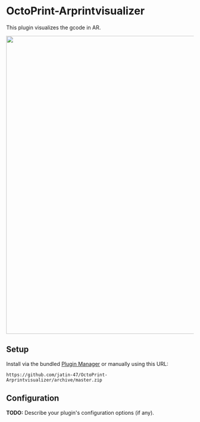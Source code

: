 # OctoPrint-Arprintvisualizer

This plugin visualizes the gcode in AR.

<img src="https://github.com/jatin-47/OctoPrint-ARPrintVisualizer/blob/subprocess/pic.png" width="800" >

## Setup

Install via the bundled [Plugin Manager](https://docs.octoprint.org/en/master/bundledplugins/pluginmanager.html)
or manually using this URL:

    https://github.com/jatin-47/OctoPrint-Arprintvisualizer/archive/master.zip

## Configuration

**TODO:** Describe your plugin's configuration options (if any).
